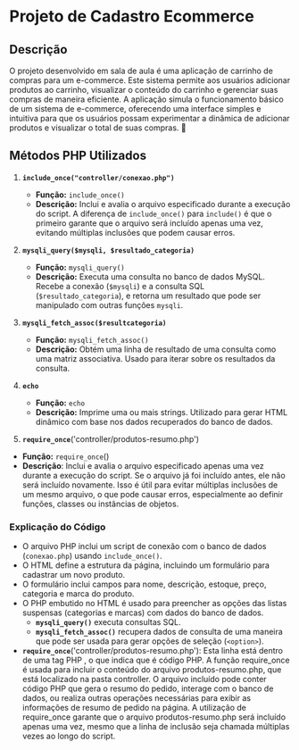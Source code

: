 # Projeto de  Cadastro Ecommerce 

## Descrição
O projeto desenvolvido em sala de aula é uma aplicação de carrinho de compras para um e-commerce. Este sistema permite aos usuários adicionar produtos ao carrinho, visualizar o conteúdo do carrinho e gerenciar suas compras de maneira eficiente. A aplicação simula o funcionamento básico de um sistema de e-commerce, oferecendo uma interface simples e intuitiva para que os usuários possam experimentar a dinâmica de adicionar produtos e visualizar o total de suas compras. 🛒

## Métodos PHP Utilizados

1. **`include_once("controller/conexao.php")`**
   - **Função:** `include_once()`
   - **Descrição:** Inclui e avalia o arquivo especificado durante a execução do script. A diferença de `include_once()` para `include()` é que o primeiro garante que o arquivo será incluído apenas uma vez, evitando múltiplas inclusões que podem causar erros.

2. **`mysqli_query($mysqli, $resultado_categoria)`**
   - **Função:** `mysqli_query()`
   - **Descrição:** Executa uma consulta no banco de dados MySQL. Recebe a conexão (`$mysqli`) e a consulta SQL (`$resultado_categoria`), e retorna um resultado que pode ser manipulado com outras funções `mysqli`.

3. **`mysqli_fetch_assoc($resultcategoria)`**
   - **Função:** `mysqli_fetch_assoc()`
   - **Descrição:** Obtém uma linha de resultado de uma consulta como uma matriz associativa. Usado para iterar sobre os resultados da consulta.

4. **`echo`**
   - **Função:** `echo`
   - **Descrição:** Imprime uma ou mais strings. Utilizado para gerar HTML dinâmico com base nos dados recuperados do banco de dados.

5. **`require_once`**('controller/produtos-resumo.php')
- **Função:** `require_once`()
- **Descrição**: Inclui e avalia o arquivo especificado apenas uma vez durante a execução do script. Se o arquivo já foi incluído antes, ele não será incluído novamente. Isso é útil para evitar múltiplas inclusões de um mesmo arquivo, o que pode causar erros, especialmente ao definir funções, classes ou instâncias de objetos.

### Explicação do Código

- O arquivo PHP inclui um script de conexão com o banco de dados (`conexao.php`) usando `include_once()`.
- O HTML define a estrutura da página, incluindo um formulário para cadastrar um novo produto.
- O formulário inclui campos para nome, descrição, estoque, preço, categoria e marca do produto.
- O PHP embutido no HTML é usado para preencher as opções das listas suspensas (categorias e marcas) com dados do banco de dados.
  - **`mysqli_query()`** executa consultas SQL.
  - **`mysqli_fetch_assoc()`** recupera dados de consulta de uma maneira que pode ser usada para gerar opções de seleção (`<option>`).
 - **`require_once`**('controller/produtos-resumo.php'):
Esta linha está dentro de uma tag PHP <?php ... ?>, o que indica que é código PHP.
A função require_once é usada para incluir o conteúdo do arquivo produtos-resumo.php, que está localizado na pasta controller.
O arquivo incluído pode conter código PHP que gera o resumo do pedido, interage com o banco de dados, ou realiza outras operações necessárias para exibir as informações de resumo de pedido na página.
A utilização de require_once garante que o arquivo produtos-resumo.php será incluído apenas uma vez, mesmo que a linha de inclusão seja chamada múltiplas vezes ao longo do script.

